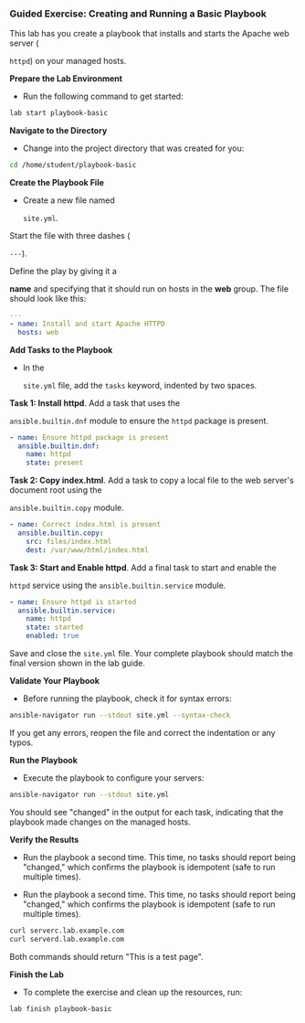 ### Guided Exercise: Creating and Running a Basic Playbook

This lab has you create a playbook that installs and starts the Apache web server (

`httpd`) on your managed hosts.

**Prepare the Lab Environment**

- Run the following command to get started:

```bash
lab start playbook-basic
```

**Navigate to the Directory**

- Change into the project directory that was created for you:

```bash
cd /home/student/playbook-basic
```

**Create the Playbook File**

- Create a new file named
    
    `site.yml`.

Start the file with three dashes (

`---`).

Define the play by giving it a

**name** and specifying that it should run on hosts in the **web** group. The file should look like this:

``` yaml
---
- name: Install and start Apache HTTPD
  hosts: web
```

**Add Tasks to the Playbook**

- In the
    
    `site.yml` file, add the `tasks` keyword, indented by two spaces.

**Task 1: Install httpd**. Add a task that uses the

`ansible.builtin.dnf` module to ensure the `httpd` package is present.

```yaml
- name: Ensure httpd package is present
  ansible.builtin.dnf:
    name: httpd
    state: present
```

**Task 2: Copy index.html**. Add a task to copy a local file to the web server's document root using the

`ansible.builtin.copy` module.

```yaml
- name: Correct index.html is present
  ansible.builtin.copy:
    src: files/index.html
    dest: /var/www/html/index.html
```

**Task 3: Start and Enable httpd**. Add a final task to start and enable the

`httpd` service using the `ansible.builtin.service` module.

```yaml
- name: Ensure httpd is started
  ansible.builtin.service:
    name: httpd
    state: started
    enabled: true
```

Save and close the `site.yml` file. Your complete playbook should match the final version shown in the lab guide.

**Validate Your Playbook**

- Before running the playbook, check it for syntax errors:

```bash
ansible-navigator run --stdout site.yml --syntax-check
```

If you get any errors, reopen the file and correct the indentation or any typos.

**Run the Playbook**

- Execute the playbook to configure your servers:

```bash
ansible-navigator run --stdout site.yml
```

You should see "changed" in the output for each task, indicating that the playbook made changes on the managed hosts.

**Verify the Results**

- Run the playbook a second time. This time, no tasks should report being "changed," which confirms the playbook is idempotent (safe to run multiple times).

- Run the playbook a second time. This time, no tasks should report being "changed," which confirms the playbook is idempotent (safe to run multiple times).

```bash
curl serverc.lab.example.com
curl serverd.lab.example.com
```

Both commands should return "This is a test page".

**Finish the Lab**

- To complete the exercise and clean up the resources, run:

```bash
lab finish playbook-basic
```

